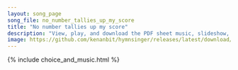 ```yaml
---
layout: song_page
song_file: no_number_tallies_up_my_score
title: "No number tallies up my score"
description: "View, play, and download the PDF sheet music, slideshow, and audio. Lyrics: No number tallies up my score, no tribe my house can fill; I sit beside the fount of life and pour the deluge still. And gathered by most fragile pow'... english secular 4part chords"
image: https://github.com/kenanbit/hymnsinger/releases/latest/download/no_number_tallies_up_my_score-trad.png
---
```


{% include choice_and_music.html %}